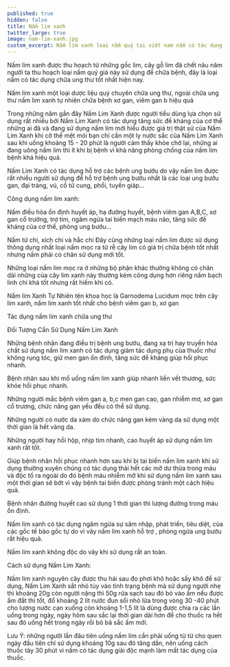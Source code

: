 ```yaml
---
published: true
hidden: false
title: Nấm lim xanh
twitter_large: true
image: nam-lim-xanh.jpg
custom_excerpt: Nấm lim xanh loại nấm quý tại việt nam nấm có tác dụng chữa ung thư khá tốt,đặc biệt nấm lim xanh chữa được viêm ganb, xơ gan cổ trướng.
---
```


Nấm lim xanh được thu hoạch từ những gốc lim, cây gỗ lim đã chết nâu năm người ta thu hoạch loại nấm quý giá này sử dụng để chữa bệnh, đây là loại nấm có tác dụng chữa ung thư tốt nhất hiện nay.

Nấm lim xanh một loại dược liệu quý chuyên chữa ung thư, ngoài chữa ung thư nấm lim xanh tự nhiên chữa bệnh xơ gan, viêm gan b hiệu quả

Trong những năm gần đây Nấm Lim Xanh được người tiều dùng lựa chọn sử dụng rất nhiều bởi Nấm Lim Xanh có tác dụng tăng sức đề kháng của cơ thể những ai đã và đang sử dụng nấm lim mới hiểu được giá trị thật sử của Nấm Lim Xanh khi cở thể mệt mỏi bạn chỉ cần một ly nước sắc của Nấm Lim Xanh sau khi uống khoảng 15 - 20 phút là người cảm thấy khỏe chở lại, những ai đang uông nấm lim thì ít khi bị bệnh vì khả năng phòng chống của nấm lim bệnh khá hiệu quả.

Nấm Lim Xanh có tác dụng hỗ trợ các bệnh ung bướu do vậy nấm lim được rất nhiều người sử dụng để hỗ trợ bệnh ung bướu nhất là các loại ung bướu gan, đại tràng, vú, cổ tử cung, phổi, tuyến giáp...

Công dụng nấm lim xanh:

Nấm điều hòa ổn định huyết áp, hạ đường huyết, bệnh viêm gan A,B,C, xơ gan cổ trướng, trợ tim, ngăm ngừa tai biến mạch máu não, tăng sức đề kháng của cơ thể, phòng ung bướu...

Nấm tử chi, xích chi và hắc chi Đây cũng những loại nấm lim được sử dụng thông dụng nhất loại nấm mọc ra từ rễ cây lim có giá trị chữa bệnh tốt nhất nhưng nấm phải có chân sử dụng mới tốt.

Những loại nấm lim mọc ra ở những bộ phận khác thường không có chân dài những của cây lim xanh này thường kém công dụng hơn riêng nấm bạch linh chi khá tốt nhưng rất hiếm khi có.

Nấm lim Xanh Tự Nhiên tên khoa học là Garnodema Lucidum mọc trên cây lim xanh, nấm lim xanh tốt nhất cho bệnh viêm gan b, xơ gan

Tác dụng nấm lim xanh chữa ung thư

Đối Tượng Cần Sử Dụng Nấm Lim Xanh

Những bệnh nhân đang điều trị bệnh ung bướu, đang xạ trị hay truyền hóa chất sử dụng nấm lim xanh có tác dụng giảm tác dụng phụ của thuốc như không rụng tóc, giữ men gan ổn đinh, tăng sức đề kháng giúp hồi phục nhanh.

Bệnh nhân sau khi mổ uống nấm lim xanh giúp nhanh liền vết thương, sức khỏe hồi phục nhanh.

Những người mắc bệnh viêm gan a, b,c men gan cao, gan nhiễm mơ, xơ gan cổ trương, chức năng gan yếu đều có thể sử dụng.

Những người có nước da xám do chức năng gan kém vàng da sử dụng một thời gian là hết vàng da.

Những người hay hồi hộp, nhịp tim nhanh, cao huyết áp sử dụng nấm lim xanh rất tốt.

Giúp bệnh nhân hồi phục nhanh hơn sau khi bị tai biến nấm lim xanh khi sử dụng thường xuyên chúng có tác dụng thải hết các mỡ dư thừa trong máu và độc tố ra ngoài do đó bệnh máu nhiễm mỡ khi sử dụng nấm lim xanh sau một thời gian sẽ bớt vì vậy bệnh tai biến được phòng tránh một cách hiệu quả.

Bệnh nhân đường huyết cao sử dụng 1 thời gian thì lượng đường trong máu ổn định.

Nấm lim xanh có tác dụng ngăm ngừa sự sâm nhập,  phát triển, tiêu diệt, của các gốc tế bào gốc tự do vì vây nấm lim xanh hỗ trợ , phòng ngừa ung bướu rất hiệu quả.

Nấm lim xanh không độc do vây khi sử dụng rất an toàn.

Cách sử dụng Nấm Lim Xanh:

Nấm lim xanh nguyên cây được thu hái sau đo phơi khô hoặc sấy khô để sử dụng, Nấm Lim Xanh sắt nhỏ tùy vào tình trạng bệnh mà sử dụng người nhẹ thì khoảng 20g còn người nặng thì 50g rửa sạch sau đó bỏ vào ấm nếu được ấm đất thì tốt, đổ khoảng 2 lít nước đun sổi nhỏ lửa trong vòng 30 -40 phút cho lượng nước cạn xuống còn khoảng 1-1,5 lít là dùng được chia ra các lần uống trong ngày, ngày hôm sau sắc lại thời gian dài hơn để cho thuốc ra hết sau đó uống hết trong ngày rồi bỏ bã sắc ấm mới.

Lưu Ý: những người lần đâu tiên uống nấm lim cần phải uống từ từ cho quen ngày đầu tiên chỉ sử dụng khoảng 10g sau đó tăng dần, nên uống cách thuốc tây 30 phút vì nấm có tác dụng giải độc mạnh làm mất tác dụng của thuốc.